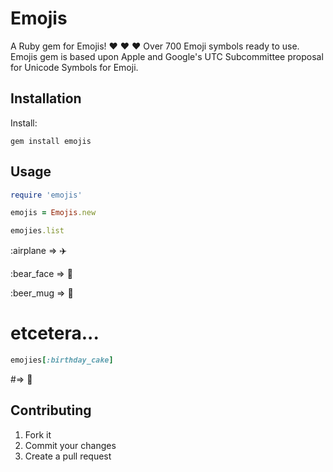 # Emojis

A Ruby gem for Emojis! :heart: :heart: :heart: Over 700 Emoji symbols ready to use. Emojis gem is based upon Apple and Google's UTC Subcommittee proposal for Unicode Symbols for Emoji.

## Installation

Install:

`gem install emojis`

## Usage

```ruby
require 'emojis'

emojis = Emojis.new

emojies.list
```
:airplane => :airplane:

:bear_face => :bear:

:beer_mug => :beer:

  # etcetera...
```ruby
emojies[:birthday_cake]
```
  #=> :cake:

## Contributing

1. Fork it
2. Commit your changes
3. Create a pull request
